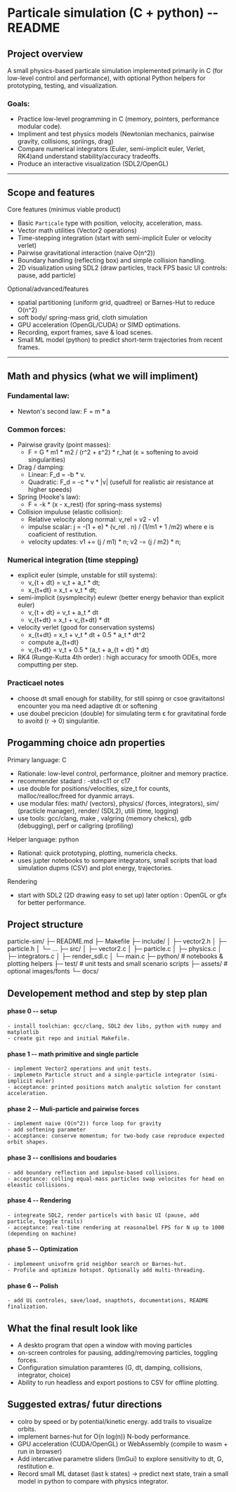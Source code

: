 # Particale simulation (C + python) -- README
## Project overview
A small physics-based particale simulation implemented primarily in C (for low-level control and performance), with optional Python helpers for prototyping, testing, and visualization.
### Goals:
- Practice low-level programming in C (memory, pointers, performance modular code).
- Impliment and test physics models (Newtonian mechanics, pairwise gravity, collisions, spriings, drag)
- Compare numerical integrators (Euler, semi-implicit euler, Verlet, RK4)and understand stability/accuracy tradeoffs.
- Produce an interactive visualization (SDL2/OpenGL)

--------------------------------------------------------------------------------------------------------------------------------------------------------------------------------------------

## Scope and features
Core features (minimus viable product)

- Basic `Particale` type with position, velocity, acceleration, mass.
- Vector math utilities (Vector2 operations)
- Time-stepping integration (start with semi-implicit Euler or velocity verlet)
- Pairwise gravitational interaction (naive O(n^2))
- Boundary handling (reflecting box) and simple collision handling.
- 2D visualization using SDL2 (draw particles, track FPS basic UI controls: pause, add particle)

Optional/advanced/features

- spatial partitioning (uniform grid, quadtree) or Barnes-Hut to reduce O(n^2)
- soft body/ spring-mass grid, cloth simulation
- GPU acceleration (OpenGL/CUDA) or SIMD optimations.
- Recording, export frames, save & load scenes.
- Small ML model (python) to predict short-term trajectories from recent frames.

--------------------------------------------------------------------------------------------------------------------------------------------------------------------------------------------

## Math and physics (what we will impliment)
### Fundamental law:
- Newton's second law: F = m * a
### Common forces:
- Pairwise gravity (point masses):
    - F = G * m1 * m2 / (r^2 + ε^2) * r_hat (ε = softening to avoid singularities)
- Drag / damping:
    - Linear: F_d = -b * v.
    - Quadratic: F_d = -c * v * |v| (usefull for realistic air resistance at higher speeds)
- Spring (Hooke's law):
    - F = -k * (x - x_rest) (for spring-mass systems)
- Collision impuluse (elastic collision):
    - Relative velocity along normal: v_rel = v2 - v1
    - impulse scalar: j = -(1 + e) * (v_rel . n) / (1/m1 + 1 /m2) where e is coaficient of restitution.
    - velocity updates: v1 += (j / m1) * n; v2 -= (j / m2) * n;
### Numerical integration (time stepping)
- explicit euler (simple, unstable for still systems):
    - v_{t + dt} = v_t + a_t * dt;
    - x_{t+dt} = x_t + v_t * dt;
- semi-implicit (sysmplecity) eulewr (better energy behavior than explicit euler)
    - v_{t + dt} = v_t + a_t * dt
    - v_{t+dt} = x_t + v_{t+dt} * dt
- velocity verlet (good for conservation systems)
    - x_{t+dt} = x_t + v_t * dt + 0.5 * a_t * dt^2
    - compute a_{t+dt}
    - v_{t+dt} = v_t + 0.5 * (a_t + a_{t + dt} * dt)
- RK4 (Runge-Kutta 4th order) : high accuracy for smooth ODEs, more computting per step.

### Practicael notes
- choose dt small enough for stability, for still spinrg or csoe gravitaitonsl encounter you ma need adaptive dt or softening
- use doubel precicion (double) for simulating term ε for gravitatinal forde to avoitd (r -> 0)
singularitie.


## Progamming choice adn properties
Primary language: C
- Rationale: low-level control, performance, ploitner and memory practice.
- recommender stadard : -std=c11 or c17
- use double for positions/velocities, size_t for counts, malloc/realloc/freed for dyanmic arrays.
- use modular files: math/ (vectors), physics/ (forces, integrators), sim/ (practicle manager), render/ (SDL2), utili (time, logging)
- use tools: gcc/clang, make , valgring (memory chekcs), gdb (debugging), perf or callgring (profiling)

Helper language: python
- Rational: quick prototyping, plotting, numericla checks.
- uses jupter notebooks to sompare integrators, small scripts that load simulation dupms (CSV) and plot energy, trajectories.

Rendering
- start with SDL2 (2D drawing easy to set up) later option : OpenGL or gfx for better performance.

## Project structure

particle-sim/
├─ README.md
├─ Makefile
├─ include/
│ ├─ vector2.h
│ ├─ particle.h
│ └─ ...
├─ src/
│ ├─ vector2.c
│ ├─ particle.c
│ ├─ physics.c
│ ├─ integrators.c
│ ├─ render_sdl.c
│ └─ main.c
├─ python/ # notebooks & plotting helpers
├─ test/ # unit tests and small scenario scripts
├─ assets/ # optional images/fonts
└─ docs/

## Developement method and step by step plan
#### phase 0 -- setup
    - install toolchian: gcc/clang, SDL2 dev libs, python with numpy and matplotlib
    - create git repo and initial Makefile.
#### phase 1 -- math primitive and single particle
    - implement Vector2 operations and unit tests.
    - implemetn Particle struct and a single-particle integrator (simi-implicit euler)
    - acceptance: printed positions match analytic solution for constant acceleration.

#### phase 2 -- Muli-particle and pairwise forces
    - implement naive (O(n^2)) force loop for gravity
    - add softening parameter
    - acceptance: conserve momentum; for two-body case reproduce expected orbit shapes.
#### phase 3 -- conllisions and boudaries
    - add boundary reflection and impulse-based collisions.
    - acceptance: colling equal-mass particles swap velocites for head on eleastic collisions.
#### phase 4 -- Rendering
    - integreate SDL2, render particels with basic UI (pause, add particle, toggle trails)
    - acceptance: real-time rendering at reasonalbel FPS for N up to 1000 (depending on machine)
#### phase 5 -- Optimization
    - implemeent univofrm grid neighbor search or Barnes-hut.
    - Profile and optimize hotspot. Optionally add multi-threading.
#### phase 6 -- Polish
    - add Ui controles, save/load, snapthots, documentations, README finalization.

## What the final result look like 
- A deskto program that open a window with moving particles
- on-screen controles for pausing, adding/removing particles, toggling forces.
- Configuration simulation paramteres (G, dt, damping, collisions, integrator, choice)
- Ability to run headless and export postions to CSV for offline plotting.

## Suggested extras/ futur directions
- colro by speed or by potential/kinetic energy. add trails to visualize orbits.
- implement barnes-hut for O(n log(n)) N-body performance.
- GPU acceleration (CUDA/OpenGL) or WebAssembly (compile to wasm + run in browser)
- Add intercative parametre sliders (ImGui) to explore sensitivity to dt, G, restitution e.
- Record small ML dataset (last k states) -> predict next state, train a small model in python to compare with physics integrator.

